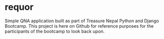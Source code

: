 # requor
Simple QNA application built as part of Treasure Nepal Python and Django Bootcamp. This project is here on Github for reference purposes for the participants of the bootcamp to look back upon.
